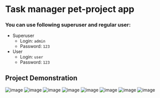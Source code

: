 # Task manager pet-project app

### You can use following superuser and regular user:
* Superuser
  - Login: `admin`
  - Password: `123`
* User
  - Login: `user`
  - Password: `123`

## Project Demonstration
![image](https://github.com/user-attachments/assets/7dbc8273-1562-4ff4-8396-4dad021b2486)
![image](https://github.com/user-attachments/assets/9b393c32-a7a9-4570-be29-a1ecfd57094a)
![image](https://github.com/user-attachments/assets/fa2b8860-08e7-4027-9569-6e37e0524d9e)
![image](https://github.com/user-attachments/assets/dd681d68-6553-48ad-b781-e2bd5ec91b12)
![image](https://github.com/user-attachments/assets/c9e7783c-627c-4da7-860b-ca8ac685c05e)
![image](https://github.com/user-attachments/assets/90c15667-f336-446d-b905-94d2a8999e5e)
![image](https://github.com/user-attachments/assets/335a937a-7f44-42fc-865d-b0fea656671e)
![image](https://github.com/user-attachments/assets/4cd9a523-9dd5-4c10-94a5-f282bcdff8eb)
